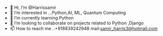- 👋 Hi, I’m @Harrissamir
- 👀 I’m interested in ...Python,AI, ML, Quantum Computing
- 🌱 I’m currently learning Python
- 💞️ I’m looking to collaborate on projects related to Python ,Django
- 📫 How to reach me ..+918839242948 mail:samir_harris3@hotmail.com

<!---
Harrissamir/Harrissamir is a ✨ special ✨ repository because its `README.md` (this file) appears on your GitHub profile.
You can click the Preview link to take a look at your changes.
--->
